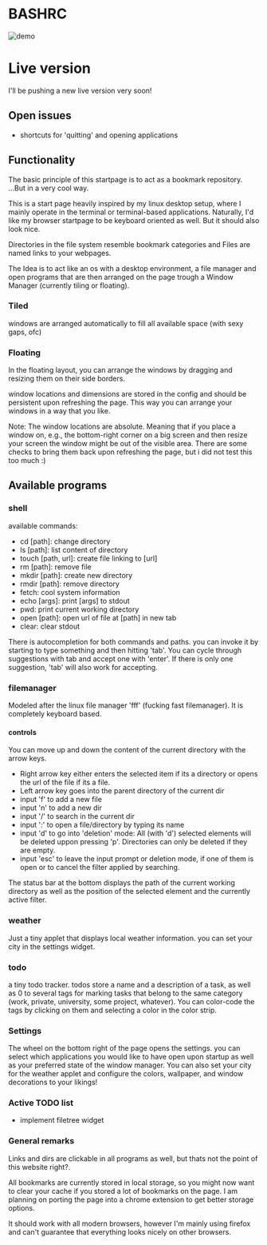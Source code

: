 
# BASHRC

![demo](https://github.com/cbrasser/bashrc/blob/master/demo_screen_newer.png)

# Live version

I'll be pushing a new live version very soon!

## Open issues
 - shortcuts for 'quitting' and opening applications


## Functionality

The basic principle of this startpage is to act as a bookmark repository.
...But in a very cool way.

This is a start page heavily inspired by my linux desktop setup, where I mainly operate in the terminal or terminal-based applications. Naturally, I'd like my browser startpage to be keyboard oriented as well. But it should also look nice.

Directories in the file system resemble bookmark categories and Files are named links to your webpages.

The Idea is to act like an os with a desktop environment, a file manager and open programs that are then arranged on the page trough a Window Manager (currently tiling or floating).

### Tiled

windows are arranged automatically to fill all available space (with sexy gaps, ofc)

### Floating

In the floating layout, you can arrange the windows by dragging and resizing them on their side borders.

 window locations and dimensions are stored in the config and should be persistent upon refreshing the page. This way you can arrange your windows in a way that you like.
 
Note: The window locations are absolute. Meaning that if you place a window on, e.g., the bottom-right corner on a big screen and then resize your screen the window might be out of the visible area. There are some checks to bring them back upon refreshing the page, but i did not test this too much :)


## Available programs

### shell

available commands:
- cd [path]: change directory
- ls [path]: list content of directory
- touch [path, url]: create file linking to [url]
- rm [path]: remove file
- mkdir [path]: create new directory
- rmdir [path]: remove directory
- fetch: cool system information
- echo [args]: print [args] to stdout
- pwd: print current working directory
- open [path]: open url of file at [path] in new tab
- clear: clear stdout

There is autocompletion for both commands and paths. you can invoke it by starting to type something and then hitting 'tab'. You can cycle through suggestions with tab and accept one with 'enter'. If there is only one suggestion, 'tab' will also work for accepting.


### filemanager

Modeled after the linux file manager 'fff' (fucking fast filemanager).
It is completely keyboard based.

#### controls

You can move up and down the content of the current directory with the arrow keys.
- Right arrow key either enters the selected item if its a directory or opens the url of the file if its a file.
- Left arrow key goes into the parent directory of the current dir
- input 'f' to add a new file
- input 'n' to add a new dir
- input '/' to search in the current dir
- input ':' to open a file/directory by typing its name
- input 'd' to go into 'deletion' mode: All (with 'd') selected elements will be deleted uppon pressing 'p'. Directories can only be deleted if they are empty.
- input 'esc' to leave the input prompt or deletion mode, if one of them is open or to cancel the filter applied by searching.

The status bar at the bottom displays the path of the current working directory as well as the position of the selected element and the currently active filter.

### weather 

Just a tiny applet that displays local weather information. you can set your
city in the settings widget.

###  todo

a tiny todo tracker. todos store a name and a description of a task, as well as
0 to several tags for marking tasks that belong to the same category (work, private,
university, some project, whatever). You can color-code the tags by clicking on them and selecting a color in the color strip.


### Settings

The wheel on the bottom right of the page opens the settings. you can select which applications you would like to have open upon startup as well as your preferred state of the window manager. You can also set your city for the weather applet and configure the colors, wallpaper, and window decorations to your likings!

### Active TODO list

- implement filetree widget

### General remarks

Links and dirs are clickable in all programs as well, but thats not the point of this website right?.

All bookmarks are currently stored in local storage, so you might now want to clear your cache if you stored a lot of bookmarks on the page. I am planning on porting the page into a chrome extension to get better storage options.

It should work with all modern browsers, however I'm mainly using firefox and can't guarantee that everything looks nicely on other browsers.

